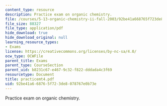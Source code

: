 ```yaml
---
content_type: resource
description: Practice exam on organic chemistry.
file: /courses/5-13-organic-chemistry-ii-fall-2003/92be41a668765f723de8078767e0b73e_practicemt4.pdf
file_size: 88327
file_type: application/pdf
hide_download: true
hide_download_original: null
learning_resource_types:
- Exams
license: https://creativecommons.org/licenses/by-nc-sa/4.0/
ocw_type: OCWFile
parent_title: Exams
parent_type: CourseSection
parent_uid: b8231c67-e467-9c32-f822-dddada4c3f69
resourcetype: Document
title: practicemt4.pdf
uid: 92be41a6-6876-5f72-3de8-078767e0b73e
---
```

Practice exam on organic chemistry.